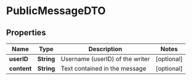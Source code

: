 

# PublicMessageDTO


## Properties

| Name | Type | Description | Notes |
|------------ | ------------- | ------------- | -------------|
|**userID** | **String** | Username (userID) of the writer |  [optional] |
|**content** | **String** | Text contained in the message |  [optional] |




